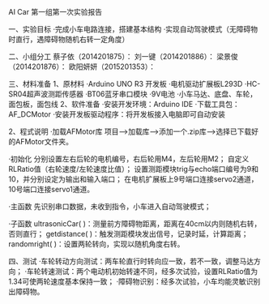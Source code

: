 AI Car 第一组第一次实验报告

一、实验目标
·完成小车电路连接，搭建基本结构
·实现自动驾驶模式（无障碍物时直行，遇障碍物随机右转一定角度）

二、小组分工
蔡子依（2014201875）：
刘一键（2014201886）：
梁景俊（2014201876）：
欧阳妍妍（2015201353）：

三、材料准备
1、原材料
·Arduino UNO R3 开发板
·电机驱动扩展板L293D
·HC-SR04超声波测距传感器
·BT06蓝牙串口模块
·9V电池
·小车马达、底盘、车轮，面包板，面包线
2、软件准备
·安装开发环境：Arduino IDE
·下载工具包：AF_DCMotor
·安装开发板驱动程序：将开发板接入电脑即可自动安装


2、程式说明
·加载AFMotor库
项目——>加载库——>添加一个.zip库——>选择已下载好的AFMotor文件夹。

·初始化
分别设置左右后轮的电机编号，右后轮用M4，左后轮用M2；
自定义RLRatio值（右轮速度/左轮速度比值）；
设置测距模块trig与echo端口编号为9和10，并分别设定为输出和输入端口；
在电机扩展板上9号端口连接servo2通道，10号端口连接servo1通道。
  
·主函数
先识别串口数据，未收到指令，小车进入自动驾驶模式；

·子函数
ultrasonicCar( )：测量前方障碍物距离，距离在40cm以内则随机右转，否则直行；
getdistance( )：触发测距模块发出信号，记录时延，计算距离；
randomright( )：设置两轮转向，实现以随机角度右转。

四、测试
·车轮转动方向测试：两车轮直行时转向应一致，若不一致，调整马达方向；
·车轮转速测试：两个电动机初始转速不同，经多次试验，设置RLRatio值为1.34可使两轮速度基本保持一致；
·障碍物识别：经多次试验，小车均能灵敏识别出障碍物。